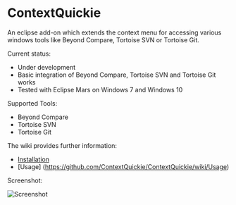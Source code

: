# ContextQuickie
An eclipse add-on which extends the context menu for accessing various windows tools like Beyond Compare, Tortoise SVN or Tortoise Git.

Current status: 
* Under development
* Basic integration of Beyond Compare, Tortoise SVN and Tortoise Git works
* Tested with Eclipse Mars on Windows 7 and Windows 10

Supported Tools:
* Beyond Compare
* Tortoise SVN
* Tortoise Git

The wiki provides further information:
* [Installation](https://github.com/ContextQuickie/ContextQuickie/wiki/Installation)
* [Usage] (https://github.com/ContextQuickie/ContextQuickie/wiki/Usage)

Screenshot:

![Screenshot](https://github.com/ContextQuickie/ContextQuickie/blob/master/Images/Screenshot.png)
